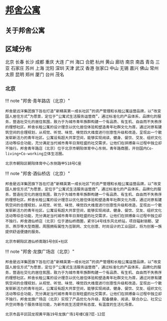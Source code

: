# [邦舍公寓](https://www.sinooceangroup.com/zh-cn/Product/List?category=24)

## 关于邦舍公寓

## 区域分布


北京 长春 长沙 成都 重庆 大连 广州 海口 合肥 杭州 黄山 廊坊 南京 南昌 青岛 三亚 石家庄 苏州 上海 沈阳 深圳 天津 武汉 香港 张家口 中山 无锡 嘉兴 佛山 常州 太原 昆明 郑州 厦门 台州 茂名

### 北京

!!! note "邦舍·青年路店（北京）"

    邦舍是远洋集团旗下旨在打造“新精英第一成长社区”的资产管理和长租公寓运营品牌，以“改变国人居住方式”为愿景，定位于“公寓式生活服务运营商”，通过标准化的产品体系，品牌化的服务，营造社交化的居住氛围，致力于为城市青年族群构建一个有品质、有生机、自由而不失秩序的理想社区。邦舍长租公寓的设计理念以优化居住体验和塑造青年社群文化为首，通过对原有建筑空间的合理规划，从视觉、听觉、味觉、嗅觉四大维度进行创意性升级和改造，呈现出一个散发崭新活力的青年社区。公寓设有超大共享空间，能够实现阅读、健身、餐饮、交友、组织文化活动等综合功能，充分满足当代城市青年日渐旺盛的社交需求，让他们在拼搏奋斗过程中独立却不独行。邦舍青年路店（北京）位于北京市朝阳体育中心东侧，青年路商圈，开创国内Co-living+Co-working立体生活圈。

    北京市朝阳区朝阳体育中心东侧路甲518号C座

!!! note "邦舍·酒仙桥店（北京）"

    邦舍是远洋集团旗下旨在打造“新精英第一成长社区”的资产管理和长租公寓运营品牌，以“改变国人居住方式”为愿景，定位于“公寓式生活服务运营商”，通过标准化的产品体系，品牌化的服务，营造社交化的居住氛围，致力于为城市青年族群构建一个有品质、有生机、自由而不失秩序的理想社区。邦舍长租公寓的设计理念以优化居住体验和塑造青年社群文化为首，通过对原有建筑空间的合理规划，从视觉、听觉、味觉、嗅觉四大维度进行创意性升级和改造，呈现出一个散发崭新活力的青年社区。公寓设有超大共享空间，能够实现阅读、健身、餐饮、交友、组织文化活动等综合功能，充分满足当代城市青年日渐旺盛的社交需求，让他们在拼搏奋斗过程中独立却不独行。邦舍酒仙桥店（北京）位于酒仙桥商圈，紧邻14号线东风北桥站，项目辐射丽都、望京、燕莎等大型商圈，周围拥有属性为互联网、文化创意、时尚设计的工业园区，将为创客一族提供舒适便捷的服务。

    北京市朝阳区酒仙桥南路5号创E+社区

!!! note "邦舍·龙旗广场店（北京）"

    邦舍是远洋集团旗下旨在打造“新精英第一成长社区”的资产管理和长租公寓运营品牌，以“改变国人居住方式”为愿景，定位于“公寓式生活服务运营商”，通过标准化的产品体系，品牌化的服务，营造社交化的居住氛围，致力于为城市青年族群构建一个有品质、有生机、自由而不失秩序的理想社区。邦舍长租公寓的设计理念以优化居住体验和塑造青年社群文化为首，通过对原有建筑空间的合理规划，从视觉、听觉、味觉、嗅觉四大维度进行创意性升级和改造，呈现出一个散发崭新活力的青年社区。公寓设有超大共享空间，能够实现阅读、健身、餐饮、交友、组织文化活动等综合功能，充分满足当代城市青年日渐旺盛的社交需求，让他们在拼搏奋斗过程中独立却不独行。邦舍龙旗广场店（北京）实现了产品优化与升级，配备健身、阅读、联合办公、社交公共空间等各个服务体验功能，为新市民生活提供有态度、有温度的生活化场景。

    北京市昌平区回龙观黄平路19号龙旗广场1号楼C座7层-12层